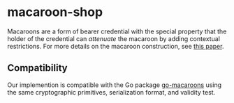 macaroon-shop
====

Macaroons are a form of bearer credential with the special property that the
holder of the credential can _attenuate_ the macaroon by adding contextual
restrictions.  For more details on the macaroon construction, see [this paper][1].


## Compatibility

Our implemention is compatible with the Go package [go-macaroons][2] using the
same cryptographic primitives, serialization format, and validity test.


[1]: http://theory.stanford.edu/~ataly/Papers/macaroons.pdf
[2]: https://github.com/go-macaroon/macaroon
